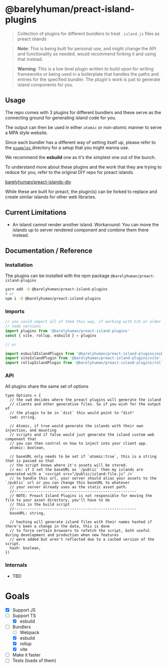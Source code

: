 # @barelyhuman/preact-island-plugins

> Collection of plugins for different bundlers to treat `.island.js` files as
> preact islands

> **Note**: This is being built for personal use, and might change the API and
> functionality as needed, would recommend forking it and using that instead.

> **Warning**: This is a low level plugin written to build upon for writing
> frameworks or being used in a boilerplate that handles the paths and entries
> for the specified bundler. The plugin's work is just to generate island
> components for you.

## Usage

The repo comes with 3 plugins for different bundlers and these serve as the
connecting ground for generating island code for you.

The output can then be used in either `atomic` or non-atomic manner to serve a
MPA style website.

Since each bundler has a different way of setting itself up, please refer to the
[ `examples` ](/examples/) directory for a setup that you might wanna use.

We recommend the **esbuild** one as it's the simplest one out of the bunch.

To understand more about these plugins and the work that they are trying to
reduce for you, refer to the original DIY repo for preact islands.

[barelyhuman/preact-islands-diy](https://github.com/barelyhuman/preact-islands-diy)

While these are built for preact, the plugin(s) can be forked to replace and
create similar islands for other web libraries.

## Current Limitations

- An island cannot render another island. Workaround: You can move the islands
  up to server rendered component and combine them there instead.

## Documentation / Reference

### Installation

The plugins can be installed with the npm package
`@barelyhuman/preact-island-plugins`

```sh
yarn add -D @barelyhuman/preact-island-plugins
# or
npm i -D @barelyhuman/preact-island-plugins
```

### Imports

```js
// you could import all of them this way, if working with CJS or older
// node versions
import plugins from '@barelyhuman/preact-island-plugins'
const { vite, rollup, esbuild } = plugins

// or

import esbuildIslandPlugin from '@barelyhuman/preact-island-plugins/esbuild'
import viteIslandPlugin from '@barelyhuman/preact-island-plugins/vite'
import rollupIslandPlugin from '@barelyhuman/preact-island-plugins/rollup'
```

### API

All plugins share the same set of options

```tsx
type Options = {
  // the cwd decides where the preact plugins will generate the island
  // clients and other generative files. So if you wish for the output of
  // the plugin to be in `dist` this would point to "dist"
  cwd: string,

  // Atomic, if true would generate the islands with their own injection, and mounting
  // scripts and if false would just generate the island custom web component that
  // you can then control on how to inject into your client app.
  atomic: boolean,

  // baseURL only needs to be set if `atomic:true`, this is a string that is passed so that
  // the script knows where it's assets will be stored.
  // ex: if I set the baseURL as `/public` then my islands are generated with a `<script src="/public/island-file.js" />`
  // to handle this url, your server should alias your assets to the `/public` url or you can change this baseURL to whatever
  // your server already uses as the static asset path.
  //-------------------------------------------------------
  // NOTE: Preact Island Plugins is not responsible for moving the file to your asset directory, you'll have to do
  // this in the build script
  //-------------------------------------------------------
  baseURL: string,

  // hashing will generate island files with their names hashed if there's been a change in the data, this is done
  // to force certain browsers to refetch the script, both useful during development and production when new features
  // were added but aren't reflected due to a cached version of the script.
  hash: boolean,
})
```

### Internals

- TBD

# Goals

- [x] Support JS
- [ ] Support TS
  - [x] esbuild
- [ ] Bundlers
  - [ ] Webpack
  - [x] esbuild
  - [x] rollup
  - [x] vite
- [ ] Make it faster
- [ ] Tests (loads of them)
